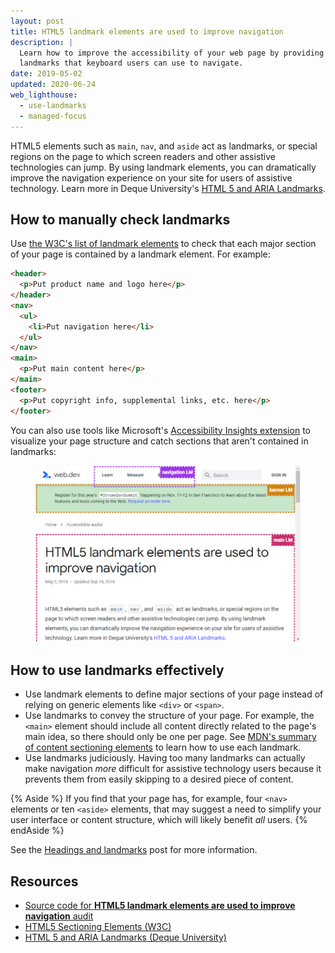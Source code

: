 ```yaml
---
layout: post
title: HTML5 landmark elements are used to improve navigation
description: |
  Learn how to improve the accessibility of your web page by providing
  landmarks that keyboard users can use to navigate.
date: 2019-05-02
updated: 2020-06-24
web_lighthouse:
  - use-landmarks
  - managed-focus
---
```


HTML5 elements such as `main`, `nav`, and `aside` act as landmarks,
or special regions on the page to which
screen readers and other assistive technologies can jump.
By using landmark elements,
you can dramatically improve the navigation experience on your site
for users of assistive technology.
Learn more in Deque University's
[HTML 5 and ARIA Landmarks](https://dequeuniversity.com/assets/html/jquery-summit/html5/slides/landmarks.html).

## How to manually check landmarks

Use [the W3C's list of landmark elements](https://www.w3.org/TR/2017/NOTE-wai-aria-practices-1.1-20171214/examples/landmarks/HTML5.html)
to check that each major section of your page is contained by a landmark element.
For example:

```html
<header>
  <p>Put product name and logo here</p>
</header>
<nav>
  <ul>
    <li>Put navigation here</li>
  </ul>
</nav>
<main>
  <p>Put main content here</p>
</main>
<footer>
  <p>Put copyright info, supplemental links, etc. here</p>
</footer>
```

You can also use tools like Microsoft's
<a href="https://accessibilityinsights.io/" rel="noopener">Accessibility Insights extension</a>
to visualize your page structure and catch sections that aren't contained in landmarks:

<figure class="w-figure">
  <img class="w-screenshot w-screenshot--filled" src="landmark-highlights.png"
    alt="Screenshot of web.dev with landmarks highlighted by the Accessibility Insights extension">
</figure>

## How to use landmarks effectively

- Use landmark elements to define major sections of your page
  instead of relying on generic elements like `<div>` or `<span>`.
- Use landmarks to convey the structure of your page.
  For example, the `<main>` element should include all content directly related
  to the page's main idea, so there should only be one per page.
  See [MDN's summary of content sectioning elements](https://developer.mozilla.org/en-US/docs/Web/HTML/Element#Content_sectioning)
  to learn how to use each landmark.
- Use landmarks judiciously. Having too many landmarks can actually
  make navigation _more_ difficult for assistive technology users because
  it prevents them from easily skipping to a desired piece of content.

{% Aside %}
If you find that your page has, for example, four `<nav>` elements
or ten `<aside>` elements, that may suggest a need to simplify your
user interface or content structure, which will likely benefit _all_ users.
{% endAside %}

See the [Headings and landmarks](/headings-and-landmarks) post
for more information.

## Resources

- [Source code for **HTML5 landmark elements are used to improve navigation** audit](https://github.com/GoogleChrome/lighthouse/blob/ecd10efc8230f6f772e672cd4b05e8fbc8a3112d/lighthouse-core/audits/accessibility/manual/use-landmarks.js)
- [HTML5 Sectioning Elements (W3C)](https://www.w3.org/TR/2017/NOTE-wai-aria-practices-1.1-20171214/examples/landmarks/HTML5.html)
- [HTML 5 and ARIA Landmarks (Deque University)](https://dequeuniversity.com/assets/html/jquery-summit/html5/slides/landmarks.html)
